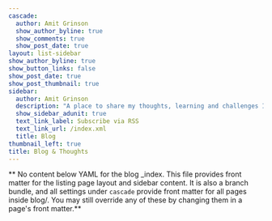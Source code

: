 ```yaml
---
cascade:
  author: Amit Grinson
  show_author_byline: true
  show_comments: true
  show_post_date: true
layout: list-sidebar
show_author_byline: true
show_button_links: false
show_post_date: true
show_post_thumbnail: true
sidebar:
  author: Amit Grinson
  description: "A place to share my thoughts, learning and challenges I overcame. You'll mainly find here writeups about data analysis & visualizations using R, SQL and/or Python. "
  show_sidebar_adunit: true
  text_link_label: Subscribe via RSS
  text_link_url: /index.xml
  title: Blog
thumbnail_left: true
title: Blog & Thoughts
---
```


** No content below YAML for the blog _index. This file provides front matter for the listing page layout and sidebar content. It is also a branch bundle, and all settings under `cascade` provide front matter for all pages inside blog/. You may still override any of these by changing them in a page's front matter.**

